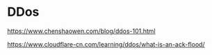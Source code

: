 # DDos
https://www.chenshaowen.com/blog/ddos-101.html

https://www.cloudflare-cn.com/learning/ddos/what-is-an-ack-flood/

